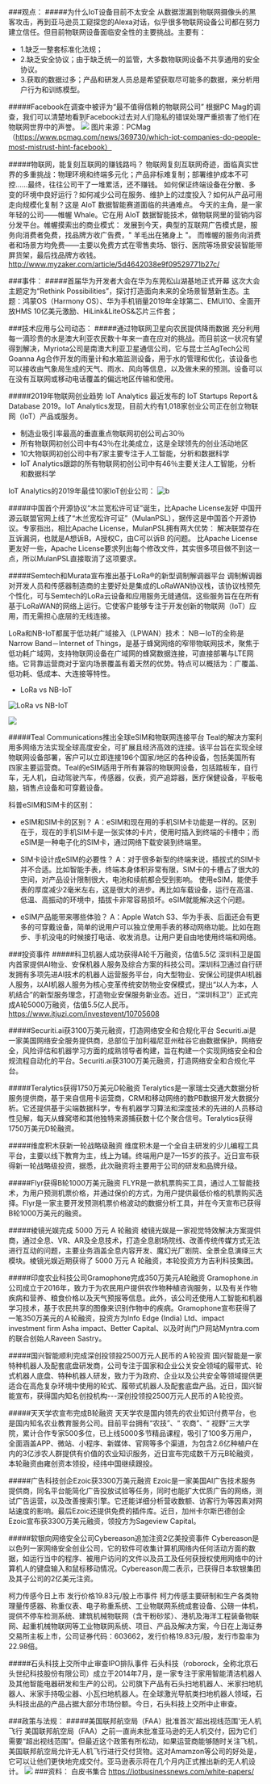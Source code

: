 ###观点：
#####为什么IoT设备目前不太安全
从数据泄漏到物联网摄像头的黑客攻击，再到亚马逊员工窥探您的Alexa对话，似乎很多物联网设备公司都在努力建立信任。但目前物联网设备面临安全性的主要挑战。主要有：

 - 1.缺乏一整套标准化法规；
 - 2.缺乏安全协议；由于缺乏统一的监管，大多数物联网设备不共享通用的安全协议。
 - 3.获取的数据过多；产品和研发人员总是希望获取尽可能多的数据，来分析用户行为和训练模型。

#####Facebook在调查中被评为“最不值得信赖的物联网公司”
根据PC Mag的调查，我们可以清楚地看到Facebook过去对人们隐私的错误处理严重损害了他们在物联网世界中的声誉。
![](https://img.meituan.net/dpmobile/04eccc9c598ed654a6133b97aca9904147622.jpg)
图片来源：PCMag（https://www.pcmag.com/news/369730/which-iot-companies-do-people-most-mistrust-hint-facebook）

#####物联网，能复刻互联网的赚钱路吗？
物联网复刻互联网奇迹，面临真实世界的多重挑战：物理环境和终端多元化；产品非标难复制；部署维护成本不可控……最终，往往公司干了一堆累活，还不赚钱。 如何保证终端设备在分散、多变的环境中良好运行？如何减少公司在服务、维护上的过度投入？如何从产品可用走向规模化复制？这是 AIoT 数据智能赛道面临的共通难点。 今天的主角，是一家年轻的公司——帷幄 Whale。它在用 AIoT 数据智能技术，做物联网里的营销内容分发平台。帷幄摸索出的商业模式： 发展到今天，典型的互联网广告模式是，服务向消费者免费，找品牌方收广告费，" 羊毛出在猪身上 "。 而帷幄的服务向消费者和场景方均免费——主要以免费方式在零售卖场、银行、医院等场景安装智能带屏货架，最后找品牌方收钱。
http://www.myzaker.com/article/5d4642038e9f09529771b27c/

###事件：
#####首届华为开发者大会在华为东莞松山湖基地正式开幕
这次大会主题定为“Rethink Possibilities”，探讨打造面向未来的全场景智慧新生态。主题：鸿蒙OS（Harmony OS）、华为手机销量2019年全球第二、EMUI10、全面开放HMS 10亿美元激励、HiLink&LiteOS&芯片三件套；

###技术应用与公司动态：
#####通过物联网卫星向农民提供降雨数据
充分利用每一滴珍贵的水是澳大利亚农民数十年来一直在应对的挑战。而目前这一状况有望得到解决，Myriota公司是南澳大利亚卫星通信公司，它与昆士兰AgTech公司Goanna Ag合作开发的雨量计和水箱监测设备，用于水的管理和优化，该设备也可以接收由气象局生成的天气、雨水、风向等信息，以及做未来的预测。设备可以在没有互联网或移动电话覆盖的偏远地区传输和使用。

#####2019年物联网创业趋势
 IoT Analytics  最近发布的  IoT Startups Report＆Database 2019。IoT Analytics发现，目前大约有1,018家创业公司正在创立物联网（IoT）产品或服务。
 
 - 制造业吸引率最高的垂直重点物联网初创公司占30％
 - 所有物联网初创公司中有43％在北美成立，这是全球领先的创业活动地区
 - 10大物联网初创公司中有7家主要专注于人工智能，分析和数据科学
 - IoT Analytics跟踪的所有物联网初创公司中有46％主要关注人工智能，分析和数据科学

IoT Analytics的2019年最佳10家IoT创业公司：
![b](https://img.meituan.net/dpmobile/65a775feb3f1a984fe42224ae1c3ba3d208513.jpg)

#####中国首个开源协议“木兰宽松许可证”诞生，比Apache License友好
中国开源云联盟官网上线了“木兰宽松许可证”（MulanPSL），据传这是中国首个开源协议。专家指出，相比Apache License，MulanPSL拥有两大优势：
解决联盟存在互诉漏洞，也就是A想诉B，A授权C，由C可以诉B 的问题。
比Apache License更友好一些，Apache License要求列出每个修改文件，其实很多项目做不到这一点，所以MulanPSL直接取消了这项要求。

#####Semtech和Murata宣布推出基于LoRa®的新型调制解调器平台
调制解调器对开发人员和传感器制造商的主要好处是集成的LoRaWAN协议栈，该协议栈预先个性化，可与Semtech的LoRa云设备和应用服务无缝通信。这些服务旨在在所有基于LoRaWAN的网络上运行。它使客户能够专注于开发创新的物联网（IoT）应用，而无需担心底层的无线连接。

LoRa和NB-IoT都属于低功耗广域接入（LPWAN）技术：
NB－IoT的全称是Narrow Band－Internet of Things，是基于蜂窝网络的窄带物联网技术，聚焦于低功耗广域网，支持物联网设备在广域网的蜂窝数据连接，可直接部署与LTE网络。它背靠运营商对于室内场景覆盖有着天然的优势。特点可以概括为：广覆盖、低功耗、低成本、大连接等特性。

 - LoRa vs NB-IoT
 
![LoRa vs NB-IoT](https://img.meituan.net/dpmobile/b5c182621d74cffdd56024ea3197a16368614.jpg)

![](https://img.meituan.net/dpmobile/450954143d5b6df12b8bf6a66ea6765125619.jpg)

#####Teal Communications推出全球eSIM和物联网连接平台
Teal的解决方案利用多网络方法实现全球高度安全，可扩展且经济高效的连接。该平台旨在实现全球物联网设备部署，客户可以立即连接196个国家/地区的各种设备，包括美国所有四家主要运营商。Teal的eSIM适用于所有兼容的物联网设备，包括踏板车，自行车，无人机，自动驾驶汽车，传感器，仪表，资产追踪器，医疗保健设备，平板电脑，销售点设备和可穿戴设备。

科普eSIM和SIM卡的区别：

 - eSIM和SIM卡的区别？
A：eSIM和现在用的手机SIM卡功能是一样的。区别在于，现在的手机SIM卡是一张实体的卡片，使用时插入到终端的卡槽中；而eSIM是一种电子化的SIM卡，通过网络下载安装到终端里。

 - SIM卡设计成eSIM的必要性？
A：对于很多新型的终端来说，插拔式的SIM卡并不合适。比如智能手表，终端本身体积非常有限，SIM卡的卡槽占了很大的空间，对产品设计限制很大，电池和续航都会受到影响。
使用eSIM，能使手表的厚度减少2毫米左右，这是很大的进步。再比如车载设备，运行在高温、低温、高振动的环境中，插拔卡非常容易损坏。eSIM就能解决这个问题。

 - eSIM产品能带来哪些体验？
A：Apple Watch S3、华为手表、后面还会有更多的可穿戴设备，简单的说用户可以独立使用手表的移动网络功能。比如在跑步、手机没电的时候接打电话、收发消息。让用户更自由地使用终端和网络。

###投资事件
#####科卫机器人成功获得A轮千万融资，估值5.5亿 
深圳科卫是国内首家提供AI物业、安保机器人服务及综合方案的科技公司。深圳科卫通过自行研发拥有多项先进AI技术的机器人运营服务平台，向大型物业、安保公司提供AI机器人服务，以AI机器人服务为核心变革传统安防物业安保模式，提出“以人为本，人机结合”的新型服务理念，打造物业安保服务新业态。近日，“深圳科卫”）正式完成A轮5000万融资，估值5.5亿人民币。
https://www.itjuzi.com/investevent/10705608

#####Securiti.ai获3100万美元融资，打造网络安全和合规化平台 
Securiti.ai是一家美国网络安全服务提供商，总部位于加利福尼亚州硅谷它由数据保护，网络安全，风险评估和机器学习方面的成熟领导者构建，旨在构建一个实现网络安全和合规流程自动化的平台。Securiti.ai获3100万美元融资，打造网络安全和合规化平台。

#####Teralytics获得1750万美元D轮融资 
Teralytics是一家瑞士交通大数据分析服务提供商，基于来自信用卡运营商，CRM和移动网络的数PB数据开发大数据分析。它还提供基于尖端数据科学，专有机器学习算法和深度技术的先进的人员移动性见解，每天从蜂窝塔和其他独特来源捕获数十亿个聚合信号。Teralytics获得1750万美元D轮融资。

#####维度积木获新一轮战略级融资 
维度积木是一个全自主研发的少儿编程工具平台，主要以线下教育为主，线上为辅。终端用户是7—15岁的孩子。近日宣布获得新一轮战略级投资，据悉，此次融资将主要用于公司的研发和品牌升级。

#####Flyr获得B轮1000万美元融资
FLYR是一款机票购买工具，通过人工智能技术，为用户预测机票价格，并通过保价的方式，为用户提供最低价格的机票购买选择。Flyr是一家主要开发预测机票价格波动的数据分析工具，并在今天宣布已获得B轮1000万美元的融资。

#####棱镜光娱完成 5000 万元 A 轮融资
棱镜光娱是一家视觉特效解决方案提供商，通过全息、VR、AR及全息技术，打造全息剧场院线、改善传统传媒方式无法进行互动的问题，主要业务涵盖全息内容开发、魔幻光厂剧院、全景全息演绎三大模块。棱镜光娱近期获得了 5000 万元 A 轮融资，本轮投资方为吉利科技集团。

#####印度农业科技公司Gramophone完成350万美元A轮融资
Gramophone.in公司成立于2016年，致力于为农民用户提供农作物种植咨询服务，以及有关作物疾病和营养、粮食价格以及天气预报等信息。此外，该公司还使用人工智能和机器学习技术，基于农民共享的图像来识别作物中的疾病。Gramophone宣布获得了一笔350万美元的Ａ轮融资，投资方为Info Edge (India) Ltd、impact investment firm Asha impact、Better Capital、以及时尚门户网站Myntra.com的联合创始人Raveen Sastry。


#####国兴智能顺利完成深创投领投2500万元人民币的Ａ轮投资
国兴智能是一家特种机器人及配套底盘研发商，公司专注于国家和企业公关安全领域的履带式、轮式机器人底盘、特种机器人研发，致力于为政府、企业以及公共安全等领域提供更适合在高危复杂环境中使用的轮式、履带式机器人及配套底盘产品。近日，国兴智能宣布，获得国内知名创投机构---深创投领投2500万元人民币的Ａ轮投资。

#####天天学农宣布完成B轮融资
天天学农是国内领先的农业知识付费平台，也是国内知名农业教育服务公司。目前平台拥有“农技”、“ 农商”、“ 视野”三大学院，累计合作专家500多位，已上线5000多节精品课程，吸引了100多万用户，全面涵盖APP、微站、小程序、新媒体、官网等多个渠道，为包含2.6亿种植户在内的3亿涉农人群提供有价值的农业知识服务，近日宣布完成数千万元B轮融资，本轮融资由雍创资本领投，经纬中国继续跟投。

#####广告科技创企Ezoic获3300万美元融资
Ezoic是一家美国AI广告技术服务提供商，同名平台能简化广告投放试验等任务，同时也能扩大优质广告的网络，测试广告运营，以及改善搜索引擎。它还能详细分析营收数额、访客行为等因素对网站速度的影响。最后Ezoic还提供免费的插件库。近日，加州卡尔斯巴德创企Ezoic宣布获3300万美元融资，领投方为Sageview Capital。

#####软银向网络安全公司Cybereason追加注资2亿美投资事件
Cybereason是以色列一家网络安全创业公司，它的软件可收集计算机网络内任何活动方面的数据，如运行当中的程序、被用户访问的文件以及员工及任何获授权使用网络中的计算机人的键盘输入和鼠标移动情况。Cybereason周二表示，已获得日本软银集团及其子公司的2亿美元注资。

柯力传感今日上市 发行价格19.83元/股上市事件
柯力传感主要研制和生产各类物理量传感器、称重仪表、电子称重系统、工业物联网系统成套设备、公磅一体机，提供不停车检测系统、建筑机械物联网（含干粉砂浆）、港机及海洋工程装备物联网、起重机械物联网等工业物联网系统、项目、产品及解决方案，今日在上海证券交易所主板上市，公司证券代码：603662，发行价格19.83元/股，发行市盈率为22.98倍。

#####石头科技上交所中止审查IPO排队事件
石头科技（roborock，全称北京石头世纪科技股份有限公司）成立于2014年7月，是一家专注于家用智能清洁机器人及其他智能电器研发和生产的公司。公司旗下产品有石头扫地机器人、米家扫地机器人、米家手持吸尘器、小瓦扫地机器人。在全球激光导航类扫地机器人领域，石头科技出品的产品占据大部分市场份额。今日，石头科技上交所中止审查。



###政策与法规：
#####美国联邦航空局（FAA）批准首次'超出视线范围'无人机飞行
美国联邦航空局（FAA）之前一直尚未批准亚马逊的无人机交付，因为它们需要“超出视线范围”。但最近这个政策有所松动，如果运营商能够随时关注飞机，美国联邦航空局允许无人机飞行进行交付货物。这对Amamzon等公司的好处是，它可以让他们更快地完成交付。亚马逊表示将在几个月内正式推出新的无人机设计。
![](https://img.meituan.net/dpmobile/7a2d65e9238dc0af1d4e9e3225a7a21070671.jpg)
###资料：
白皮书集合
https://iotbusinessnews.com/white-papers/
